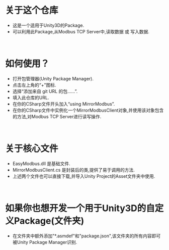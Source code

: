 # 关于这个仓库
- 这是一个适用于Unity3D的Package.
- 可以利用此Package,从Modbus TCP Server中,读取数据 或 写入数据.
<br/>
  
# 如何使用？
- 打开包管理器(Unity Package Manager).
- 点击左上角的“+”图标.
- 选择“添加来自 git URL 的包……”.
- 填入此仓库的URL.
- 在你的CSharp文件开头加入“using MirrorModbus”.
- 在你的CSharp文件中实例化一个MirrorModbusClient对象,并使用该对象包含的方法,对Modbus TCP Server进行读写操作.
<br/>
  
# 关于核心文件
- EasyModbus.dll 是基础文件.
- MirrorModbusClient.cs 是封装后的类,提供了易于调用的方法.
- 上述两个文件也可以直接下载,并导入Unity Project的Asset文件夹中使用.
<br/>

# 如果你也想开发一个用于Unity3D的自定义Package(文件夹)
- 在文件夹中额外添加"*.asmdef"和"package.json",该文件夹的所有内容即可被Unity Package Manager识别.
<br/>
